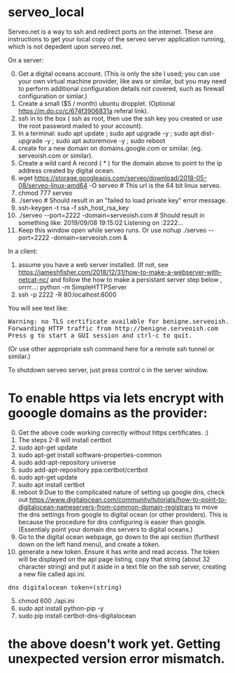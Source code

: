 # serveo_local

Serveo.net is a way to ssh and redirect ports on the internet. These are instructions to get your local copy of the serveo server application running, which is not depedent upon serveo.net.

On a server:

0. Get a digital oceans account.  (This is only the site I used; you can use your own virtual machine provider, like aws or similar, but you may need to perform additional configuration details not covered, such as firewall configuration or simlar.)
1. Create a small ($5 / month) ubuntu dropplet.  (Optional https://m.do.co/c/674f3906831a referal link).  
2. ssh in to the box ( ssh as root, then use the ssh key you created or use the root password mailed to your account).
3. In a terminal: sudo apt update ; sudo apt upgrade -y ; sudo apt dist-upgrade -y ; sudo apt autoremove -y ; sudo reboot
4. create for a new domain on domains.google.com or similar.  (eg. serveoish.com or similar).  
5. Create a wild card A record ( * ) for the domain above to point to the ip address created by digital ocean.
6. wget https://storage.googleapis.com/serveo/download/2018-05-08/serveo-linux-amd64 -O serveo  # This url is the 64 bit linux serveo.
7. chmod 777 serveo
8. ./serveo  # Should result in an "failed to load private key" error message.
9. ssh-keygen -t rsa -f ssh_host_rsa_key
10. ./serveo --port=2222 -domain=serveoish.com #  Should result in something like: 2019/09/08 19:15:02 Listening on :2222...
11. Keep this window open while serveo runs.  Or use nohup ./serveo --port=2222 -domain=serveoish.com &

In a client:

1. assume you have a web server installed.  (If not, see https://jameshfisher.com/2018/12/31/how-to-make-a-webserver-with-netcat-nc/ and follow the how to make a persistant server step below , orrrr...:  python -m SimpleHTTPServer
2. ssh <digitalocean ip> -p 2222 -R 80:localhost:8000

You will see text like:
<pre>
Warning: no TLS certificate available for benigne.serveoish.com. You won't be able to use HTTPS, only HTTP.
Forwarding HTTP traffic from http://benigne.serveoish.com
Press g to start a GUI session and ctrl-c to quit.
</pre>

(Or use other appropriate ssh command here for a remote ssh tunnel or similar.)

To shutdown serveo server, just press control c in the server window.

# To enable https via lets encrypt with gooogle domains as the provider:

0. Get the above code working correctly without https certificates. :)
1. The steps 2-8 will install certbot 
2. sudo apt-get update
3. sudo apt-get install software-properties-common
4. sudo add-apt-repository universe
5. sudo add-apt-repository ppa:certbot/certbot
6. sudo apt-get update
7. sudo apt install certbot
8. reboot
9.Due to the complicated nature of setting up google dns, check out https://www.digitalocean.com/community/tutorials/how-to-point-to-digitalocean-nameservers-from-common-domain-registrars to move the dns settings from google to digital ocean (or other providers).  This is because the procedure for dns configuring is easier than google.  (Essentialy point your domain dns servers to digital oceans.)
10. Go to the digital ocean webpage, go down to the api section (furthest down on the left hand menu), and create a token.
11. generate a new token.  Ensure it has write and read access.  The token will be displayed on the api page listing, copy that string (about 32 character string) and put it aside in a text file on the ssh server, creating a new file called api.ini.
<pre>
dns_digitalocean_token=(string)
</pre>
5. chmod 600 ./api.ini
6. sudo apt install python-pip -y
7. sudo pip install certbot-dns-digitalocean
# the above doesn't work yet.  Getting unexpected version error mismatch.
